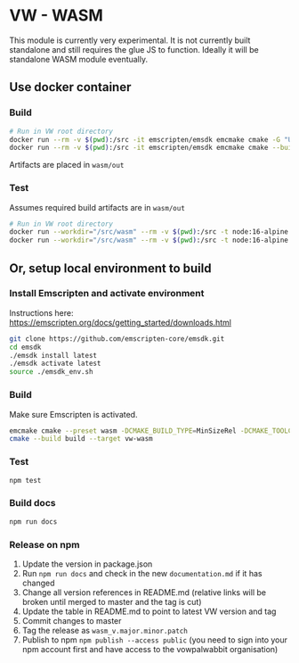 # VW - WASM

This module is currently very experimental. It is not currently built standalone and still requires the glue JS to function. Ideally it will be standalone WASM module eventually.

## Use docker container
### Build
```sh
# Run in VW root directory
docker run --rm -v $(pwd):/src -it emscripten/emsdk emcmake cmake -G "Unix Makefiles" --preset wasm -DCMAKE_BUILD_TYPE=MinSizeRel -DCMAKE_TOOLCHAIN_FILE=/src/ext_libs/vcpkg/scripts/buildsystems/vcpkg.cmake
docker run --rm -v $(pwd):/src -it emscripten/emsdk emcmake cmake --build /src/build --target vw-wasm -j $(nproc)
```

Artifacts are placed in `wasm/out`

### Test
Assumes required build artifacts are in `wasm/out`

```sh
# Run in VW root directory
docker run --workdir="/src/wasm" --rm -v $(pwd):/src -t node:16-alpine npm install
docker run --workdir="/src/wasm" --rm -v $(pwd):/src -t node:16-alpine npm test
```

## Or, setup local environment to build

### Install Emscripten and activate environment
Instructions here: https://emscripten.org/docs/getting_started/downloads.html
```sh
git clone https://github.com/emscripten-core/emsdk.git
cd emsdk
./emsdk install latest
./emsdk activate latest
source ./emsdk_env.sh
```

### Build
Make sure Emscripten is activated.
```sh
emcmake cmake --preset wasm -DCMAKE_BUILD_TYPE=MinSizeRel -DCMAKE_TOOLCHAIN_FILE=$(pwd)/ext_libs/vcpkg/scripts/buildsystems/vcpkg.cmake
cmake --build build --target vw-wasm
```

### Test
```sh
npm test
```

### Build docs
``` sh
npm run docs
```

### Release on npm

1. Update the version in package.json
2. Run `npm run docs` and check in the new `documentation.md` if it has changed
3. Change all version references in README.md (relative links will be broken until merged to master and the tag is cut)
4. Update the table in README.md to point to latest VW version and tag
5. Commit changes to master
6. Tag the release as `wasm_v.major.minor.patch`
7. Publish to npm `npm publish --access public` (you need to sign into your npm account first and have access to the vowpalwabbit organisation)